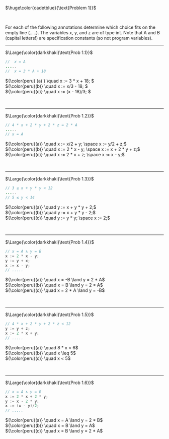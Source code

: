 $\huge\color{cadetblue}{\text{Problem 1}}$

<br/>

For each of the following annotations determine which choice fits on the empty line (.....). The variables x, y, and z are of type int. Note that A and B (capital letters!) are specification constants (so not program variables).

---------------

$\Large{\color{darkkhaki}\text{Prob 1.1}}$

```java
//  x = A 
.....
//  x = 3 * A + 18 
```

${\color{peru} (a) } \quad x := 3 * x + 18; $  
${\color{peru}(b)} \quad x := x/3 - 18; $  
${\color{peru}(c)} \quad x := (x - 18)/3; $  

<br/>

---------------

$\Large{\color{darkkhaki}\text{Prob 1.2}}$

```java
// 4 * x + 2 * y + 2 * z = 2 * A 
.....
// x = A 
```

${\color{peru}(a)} \quad x := x/2 + y; \space x := y/2 + z;$  
${\color{peru}(b)} \quad x := 2 * x - y; \space x := x + 2 * y + z;$  
${\color{peru}(c)} \quad x := 2 * x + z; \space x := x - y;$  

<br/>

---------------

$\Large{\color{darkkhaki}\text{Prob 1.3}}$

```java
// 3 ≤ x + y * y < 12 
.....
// 5 ≤ y < 14
```

${\color{peru}(a)} \quad y := x + y * y + 2;$  
${\color{peru}(b)} \quad y := x + y * y - 2;$  
${\color{peru}(c)} \quad y := y * y; \space x := 2;$  

<br/>

---------------

$\Large{\color{darkkhaki}\text{Prob 1.4}}$

```java
// x = A ∧ y = B 
x := 2 * x - y;  
y := y + x;  
x := x - y;  
// .....
```

${\color{peru}(a)} \quad x = -B \land y = 2 * A$  
${\color{peru}(b)} \quad x = B \land y = 2 * A$  
${\color{peru}(c)} \quad x = 2 * A \land y = -B$  

<br/>

---------------

$\Large{\color{darkkhaki}\text{Prob 1.5}}$

```java
// 4 * x + 2 * y + 2 * z < 12 
y := y + z;  
x := 2 * x + y;  
// .....
```

${\color{peru}(a)} \quad 8 * x < 6$  
${\color{peru}(b)} \quad x \leq 5$  
${\color{peru}(c)} \quad x < 5$  

<br/>

---------------

$\Large{\color{darkkhaki}\text{Prob 1.6}}$

```java
// x = A ∧ y = B 
x := 2 * x + 2 * y;  
y := x - 2 * y;  
x := (x - y)/2;  
// .....
```

${\color{peru}(a)} \quad x = A \land y = 2 * B$  
${\color{peru}(b)} \quad x = B \land y = A$  
${\color{peru}(c)} \quad x = B \land y = 2 * A$  

&nbsp;
